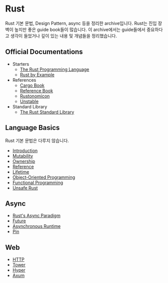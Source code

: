 # Rust

Rust 기본 문법, Design Pattern, async 등을 정리한 archive입니다.
Rust는 진입 장벽이 높지만 좋은 guide book들이 많습니다.
이 archive에서는 guide들에서 중요하다고 생각이 들었거나 깊이 있는 내용 및 개념들을 정리했습니다.

## Official Documentations

* Starters
    * [The Rust Programming Language](https://doc.rust-lang.org/book/)
    * [Rust by Example](https://doc.rust-lang.org/rust-by-example/)
* References
    * [Cargo Book](https://doc.rust-lang.org/cargo/index.html)
    * [Reference Book](https://doc.rust-lang.org/reference/index.html)
    * [Rustonomicon](https://doc.rust-lang.org/nomicon/index.html)
    * [Unstable](https://doc.rust-lang.org/nightly/unstable-book/index.html)
* Standard Library
    * [The Rust Standard Library](https://doc.rust-lang.org/std/index.html)

## Language Basics

Rust 기본 문법은 다루지 않습니다.

* [Introduction](basics/01_introduction.md)
* [Mutability](basics/02_mutability.md)
* [Ownership](basics/03_ownership.md)
* [Reference](basics/04_reference.md)
* [Lifetime](basics/05_lifetime.md)
* [Object-Oriented Programming](basics/06_oop.md)
* [Functional Programming](basics/07_fp.md)
* [Unsafe Rust](basics/08_unsafe.md)

## Async

* [Rust's Async Paradigm](async/01_introduction.md)
* [Future](async/02_future.md)
* [Asynchronous Runtime](async/03_runtime.md)
* [Pin](async/04_pin.md)

## Web

* [HTTP](web/01_http.md)
* [Tower](web/02_tower.md)
* [Hyper](web/03_hyper.md)
* [Axum](web/04_axum.md)
